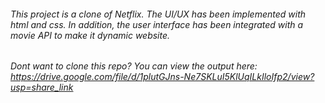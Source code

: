 ###### This project is a clone of Netflix. The UI/UX has been implemented with html and css. In addition, the user interface has been integrated with a movie API to make it dynamic website.
###### Dont want to clone this repo? You can view the output here: https://drive.google.com/file/d/1plutGJns-Ne7SKLuI5KlUqILkIloIfp2/view?usp=share_link
